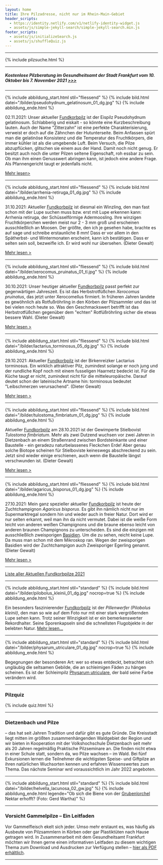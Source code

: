 ```yaml
---
layout: home
title: Ihre Pilzadresse, nicht nur im Rhein-Main-Gebiet
header_scripts:
  - https://identity.netlify.com/v1/netlify-identity-widget.js
  - assets/js/simple-jekyll-search/simple-jekyll-search.min.js
footer_scripts:
  - assets/js/initializeSearch.js
  - assets/js/shuffleQuiz.js
---
```

- - -

{% include pilzsuche.html %}

- - -

##### **Kostenlose Pilzberatung im Gesundheitsamt der Stadt Frankfurt vom 10. Oktober bis 7. November 2021  [\>>>](/pilzberatung)**

- - -

{% include abbildung_start.html stil="fliessend" %}
{% include bild.html datei="/bilder/pseudohydnum_gelatinosum_01_dg.jpg" %}
{% include abbildung_ende.html %}

02.11.2021: Unser aktueller [Fundkorbpilz](AA "Glossar-") ist der Eispilz Pseudohydnum gelatinosum. Schlabberig und eiskalt - so könnte eine Kurzbeschreibung lauten. Auch der Name “Zitterzahn” ist eine perfekte Charakterisierung, verweist er doch auf die Zähnchen der Hutunterseite. Beim Anfassen spürt man die gelatinöse Konsistenz und die Temperatur des Fruchtkörpers, die immer kühler ist als die umgebende Luft. Beim Versuch, die Pilze abzupflücken, glitschen sie einem aus der Hand. Damit noch nicht genug. Er besitzt auch noch die unter Pilzen seltene Eigenschaft, roh essbar zu sein. Ob man ihm einen Genusswert abringen kann, ist jedoch eine andere Frage. Als Pfannengericht taugt er jedenfalls nicht.

[Mehr lesen>](/pilze/pseudohydnum-gelatinosum-eispilz-zitterzahn)

<div style="clear:  both"></div>

- - -

{% include abbildung_start.html stil="fliessend" %}
{% include bild.html datei="/bilder/arrhenia-retiruga_01_dg.jpg" %}
{% include abbildung_ende.html %}

31.10.2021: Aktueller [Fundkorbpilz](AA "Glossar-") ist diesmal ein Winzling, den man fast schon mit der Lupe suchen muss bzw. erst mit Lupe erkennen kann: Arrhenia retiruga, der Schüsselförmige Adermoosling. Ihre winzigen Fruchtkörperchen werden meist nur 2 - 3 mm groß und erscheinen ausschließlich an Moosen. Der größte, den ich je gesehen habe, brachte es auf sage und schreibe erstaunliche 8 mm! Dass er vor allem in den Spätherbst- und Wintermonaten erscheint, kann ich bestätigen. Dass er selten sein soll, bezweifle ich. Er wird wohl nur übersehen. (Dieter Gewalt)

[Mehr lesen >](/pilze/arrhenia-retiruga-schüsselförmiger-adermoosling)

<div style="clear:  both"></div>

- - -

{% include abbildung_start.html stil="fliessend" %}
{% include bild.html datei="/bilder/xerocomus_pruinatus_01_tl.jpg" %}
{% include abbildung_ende.html %}

30.10.2021: Unser heutiger aktueller [Fundkorbpilz](AA "Glossar-") passt perfekt zur gegenwärtigen Jahreszeit. Es ist das Herbstrotfüßchen *Xerocomus pruinatus*, das jetzt unter Xerocomellus firmiert. In früheren Jahren landete es gewöhnlich als Rotfußröhrling in den Körben der Pilzsammler und das ist bei vielen noch heute so. Was den Geschmackswert betrifft ist das Herbstrotfüßchen gegenüber dem "echten" Rotfüßröhrling sicher die etwas bessere Wahl. (Dieter Gewalt)

[Mehr lesen >](/pilze/xerocomus-pruinatus-herbstrotfüßchen)

<div style="clear:  both"></div>

- - -

{% include abbildung_start.html stil="fliessend" %}
{% include bild.html datei="/bilder/lactarius_torminosus_05_dg.jpg" %}
{% include abbildung_ende.html %}

29.10.2021: Aktueller [Fundkorbpilz](AA "Glossar-") ist der Birkenreizker Lactarius torminosus. Ein wirklich attraktiver Pilz, zumindest solange er noch jung und der rundliche Kopf noch mit einem fusseligen Haarnetz bedeckt ist. Für die Küche taugt er nicht, zumindest nicht für die mitteleuropäische. Darauf deutet schon der lateinische Artname hin: torminosus bedeutet "Leibschmerzen verursachend". (Dieter Gewalt) 

[Mehr lesen >](/pilze/lactarius-torminosus-birkenreizker-birkenmilchling)

<div style="clear:  both"></div>

- - -

{% include abbildung_start.html stil="fliessend" %}
{% include bild.html datei="/bilder/tulostoma_fimbriatum_01_dg.jpg" %}
{% include abbildung_ende.html %}

Aktueller [Fundkorbpilz](AA "Glossar-") am 28.10.2021 ist der Gewimperte Stielbovist *Tulostoma fimbriatum*. Mehr als zwei Dutzend wuchsen vor zwei Jahren in Dietzenbach an einem Straßenrand zwischen Bordsteinkante und einer Baustelle - ein geradezu naturbelassenes Fleckchen Erde! Aber genau solche Biotope scheinen für Stielboviste keineswegs abschreckend zu sein. Jetzt sind wieder einige erschienen, auch wenn die Baustelle längst verschwunden ist. (Dieter Gewalt)

[Mehr lesen >](/pilze/tulostoma-fimbriatum-gewimperter-stielbovist)

<div style="clear:  both"></div>

- - -

{% include abbildung_start.html stil="fliessend" %}
{% include bild.html datei="/bilder/agaricus_bisporus_01_dg.jpg" %}
{% include abbildung_ende.html %}

27.10.2021:  Mein ganz spezieller aktueller [Fundkorbpilz](AA "Glossar-") ist heute der Zuchtchampignon *Agaricus bisporus*. Es gibt ihn nämlich nicht nur im Supermarktregal sondern hin und wieder  auch in freier Natur. Dort wird er nur selten erkannt, weil man ihn da nicht vermutet. Dabei ist die weiße Form leicht von anderen weißen Champignons und die braune ebenso leicht von anderen braunen Champignons zu unterscheiden. Es sind die einzigen mit ausschließlich zweisporigen [Basidien](Basidien "Glossar"). Um die zu sehen, reicht keine Lupe. Da muss man schon mit dem Mikroskop ran. Wegen der zweisporigen Basidien wird der Zuchtchampigon auch Zweisporiger Egerling genannt. (Dieter Gewalt)

[Mehr lesen >](/pilze/agaricus-bisporus-zucht-champignon)

<div style="clear:  both"></div> 

- - -

[Liste aller Aktuellen Fundkorbpilze 2021](/artikel/liste-aller-aktuellen-fundkorbpilze-2021.html)

- - -

{% include abbildung_start.html stil="standard" %}
{% include bild.html datei="/bilder/pilobolus_kleinii_01_dg.jpg" nocrop=true %}
{% include abbildung_ende.html %}

Ein besonders faszinierender [Fundkorbpilz](AA "Glossar-") ist der *Pillenwerfer (Pilobolus kleinii)*, den man so wie auf dem Foto nur mit einer stark vergrößernden Lupe sehen kann. Trotz seiner Winzigkeit ist er ein bemerkenswerter Rekordhalter. Seine Sporenkapseln sind die schnellsten Flugobjekte in der belebten Natur. [Mehr lesen...](/pilze/pilobolus-kleinii-pillenwerfer)

- - -

{% include abbildung_start.html stil="standard" %}
{% include bild.html datei="/bilder/physarum_utriculare_01_dg.jpg" nocrop=true %}
{% include abbildung_ende.html %}

Begegnungen der besonderen Art: wer so etwas entdeckt, betrachtet sich ungläubig die seltsamen Gebilde, die an schleimigen Fäden zu hängen scheinen. Es ist der Schleimpilz [Physarum utriculare](/pilze/physarum-utriculare-fadenfruchtschleimpilz), der bald seine Farbe verändern wird.

- - -

### Pilzquiz

{% include quiz.html %}

- - -

### Dietzenbach und Pilze

– das hat seit Jahren Tradition und dafür gibt es gute Gründe. Die Kreisstadt liegt mitten im größten zusammenhängenden Waldgebiet der Region und wir bieten in Kooperation mit der Volkshochschule Dietzenbach seit mehr als 20 Jahren regelmäßig Praktische Pilzseminare an. Die finden nicht etwa in einer Schule statt, sondern da, wo Pilze wachsen – im Wald. Bei fünf Exkursionen lernen die Teilnehmer die wichtigsten Speise- und Giftpilze an ihren natürlichen Wuchsorten kennen und erfahren Wissenswertes zum Thema. Das nächste Seminar wrd voraussichtlich im Jahr 2022 angeboten.  

- - -

{% include abbildung_start.html stil="standard" %}
{% include bild.html datei="/bilder/helvella_lacunosa_02_gw.jpg" %}
{% include abbildung_ende.html legende="Ob sich die Biene von der <a href='/pilze/helvella-lacunosa-grubenlorchel'>Grubenlorchel</a> Nektar erhofft?  (Foto: Gerd Wartha)" %}

- - -

### Vorsicht Gammelpilze – Ein Leitfaden

Vor Gammelfleisch ekelt sich jeder. Umso mehr erstaunt es, was häufig als Ausbeute von Pilzsammlern in Körben oder gar Plastiktüten nach Hause getragen wird. In Zusammenarbeit mit dem Gesundheitsamt Frankfurt möchten wir Ihnen gerne einen informativen Leitfaden zu diesem wichtigen Thema zum Download und Ausdrucken zur Verfügung stellen – [hier als PDF erhältlich](/assets/docs/Fundkorb.de-Gammelpilze.pdf).

- - -